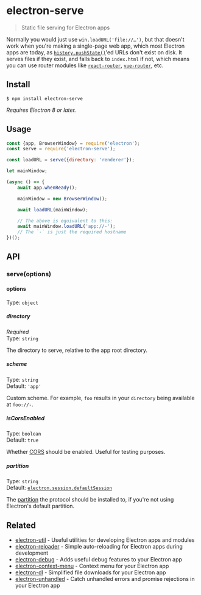 # electron-serve

> Static file serving for Electron apps

Normally you would just use `win.loadURL('file://…')`, but that doesn't work when you're making a single-page web app, which most Electron apps are today, as [`history.pushState()`](https://developer.mozilla.org/en-US/docs/Web/API/History_API)'ed URLs don't exist on disk. It serves files if they exist, and falls back to `index.html` if not, which means you can use router modules like [`react-router`](https://github.com/ReactTraining/react-router), [`vue-router`](https://github.com/vuejs/vue-router), etc.

## Install

```
$ npm install electron-serve
```

*Requires Electron 8 or later.*

## Usage

```js
const {app, BrowserWindow} = require('electron');
const serve = require('electron-serve');

const loadURL = serve({directory: 'renderer'});

let mainWindow;

(async () => {
	await app.whenReady();

	mainWindow = new BrowserWindow();

	await loadURL(mainWindow);

	// The above is equivalent to this:
	await mainWindow.loadURL('app://-');
	// The `-` is just the required hostname
})();
```

## API

### serve(options)

#### options

Type: `object`

##### directory

*Required*\
Type: `string`

The directory to serve, relative to the app root directory.

##### scheme

Type: `string`\
Default: `'app'`

Custom scheme. For example, `foo` results in your `directory` being available at `foo://-`.

##### isCorsEnabled

Type: `boolean`\
Default: `true`

Whether [CORS](https://developer.mozilla.org/en-US/docs/Web/HTTP/CORS) should be enabled.
Useful for testing purposes.

##### partition

Type: `string`\
Default: [`electron.session.defaultSession`](https://electronjs.org/docs/api/session#sessiondefaultsession)

The [partition](https://electronjs.org/docs/api/session#sessionfrompartitionpartition-options) the protocol should be installed to, if you're not using Electron's default partition.

## Related

- [electron-util](https://github.com/sindresorhus/electron-util) - Useful utilities for developing Electron apps and modules
- [electron-reloader](https://github.com/sindresorhus/electron-reloader) - Simple auto-reloading for Electron apps during development
- [electron-debug](https://github.com/sindresorhus/electron-debug) - Adds useful debug features to your Electron app
- [electron-context-menu](https://github.com/sindresorhus/electron-context-menu) - Context menu for your Electron app
- [electron-dl](https://github.com/sindresorhus/electron-dl) - Simplified file downloads for your Electron app
- [electron-unhandled](https://github.com/sindresorhus/electron-unhandled) - Catch unhandled errors and promise rejections in your Electron app
